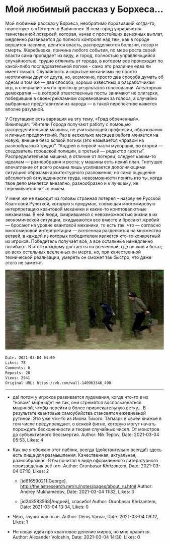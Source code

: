# Мой любимый рассказ у Борхеса...

Мой любимый рассказ у Борхеса, необратимо поразивший когда-то, повествует о «Лотерее в Вавилоне». В нем город управляется таинственной лотереей, которая, начав с простейших денежных выплат, медленно развивается до полного контроля над тем, как в городе вершится насилие, делится власть, распределяются болезни, позор и смерть. Жеребьевка, причина любого события, по мере роста своей власти сама пропадает из виду, и город, полностью управляющийся случайностью, трудно отличить от города, в котором все происходит по какой-либо последовательной логике - само это различие едва ли имеет смысл. Случайность и скрытые механизмы не просто неотличимы друг от друга, но, возможно, просто два способа думать об одном и том же — два способа, хорошо известных и разработчикам игр, и специалистам по прогнозу результатов голосований. Алеаторная демократия — в которой ответственные посты занимают не олигархи, победившие в своем рекламном соревновании за голоса, а случайно выбранные представители из народа — в такой перспективе кажется вполне разумной. 

У Стругацких есть вариация на эту тему, «Град обреченный». Википедия: “Жители Города получают работу с помощью распределительной машины, не учитывающей профессии, образования и личных предпочтений. Раз в несколько месяцев работа меняется на новую, внешне безо всякой логики (это называется «правом на разнообразный труд»)”. “Андрей в первой части мусорщик, во второй — следователь городской полиции, в третьей — редактор газеты”. Распределительная машина, в отличие от лотереи, следует каким-то идеалам — разнообразия и роста; у машины есть некий план. Гнетущее впечатление от всего романа лишь усиливается дополняющими ситуацию образами архитектурного разложения; но само ощущение абсолютной отчужденности труда, невозможности понять кто ты, когда твое дело меняется внезапно, разнообразно и к лучшему, не переживается легко никем. 

У меня же не выходит из головы странная лотерея – назову ее Русской Квантовой Рулеткой, которую я придумал, совмещая многомировую интерпретацию квантовой механики и какие-то криптовалютные механизмы. В ней люди, смирившиеся с невозможностью жизни в их экономической ситуации, скидываются все вместе и бросают жребий — бросают на уровне квантовой механики, то есть так, что — согласно многомировой интерпретации — вселенная разделяется на множество ветвей, в каждой из которых победителем является кто-то конкретный из игроков. Победитель получает всё, а все остальные немедленно погибают. В итоге каждому достается по вселенной, где он жив и богат; во всех остальных вселенных он мертв, но, при качественной технической реализации, умереть он сможет так быстро, что даже этого не заметит.

![](attachments/457239139.jpg)

    Date: 2021-03-04 04:00
    Likes: 78
    Comments: 6
    Reposts: 28
    Views: 2941
    Original URL: https://vk.com/wall-140963346_490



--------------------

  * да! потом у игроков развивается лудомания,
    когда что-то в их "новом" мире идет не так, они стремятся воспользоваться машиной, чтобы перейти в более привлекательную ветку...
    В результате квантовые самоубийства становятся ежедневной рутиной.
    Это уже что-то из Ийона Тихого.
    Тэгмарк в своей книжке в том числе предупреждает, о всякой фигне, которую могут начать порождать бесконечности и теория случайных чисел. От монстров до субъективного бессмертия.
    Author: Nik Teplov, Date: 2021-03-04 05:53, Likes: 4


  * Как же я обожаю этот паблик, всегда (действительно всегда!) здесь есть пища для размышления. Качественная, актуальная, разнообразная.
    Я бы почитал в виде оформленного литературного произведения всё это.
    Author: Orunbasar Khrizantem, Date: 2021-03-04 07:10, Likes: 2

      * [id616590211|George], http://thelastresearch.net/ru/notes/pages/about_ru.html
        Author: Andrey Mukhamedov, Date: 2021-03-04 11:32, Likes: 3

      * [id243583568|Андрей], спасибо!
        Author: Orunbasar Khrizantem, Date: 2021-03-04 13:34, Likes: 0


  * Чёрт, звучит как план.
    Author: Denis Varvar, Date: 2021-03-04 09:12, Likes: 1


  * Не новая идея про квантовое деление миров, но мне нравится.
    Author: Alexander Voloshin, Date: 2021-03-04 14:30, Likes: 0

